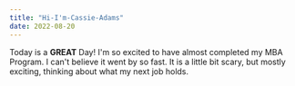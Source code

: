 ```yaml
---
title: "Hi-I'm-Cassie-Adams"
date: 2022-08-20
---
```


Today is a **GREAT** Day! I'm so excited to have almost completed my MBA Program.
I can't believe it went by so fast.
It is a little bit scary, but mostly exciting, thinking about what my next job holds.
